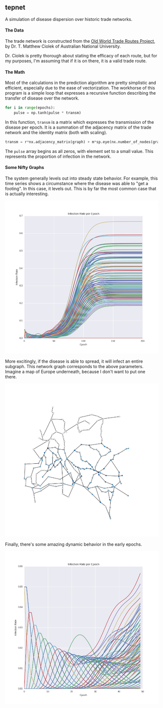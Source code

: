 ## tepnet

A simulation of disease dispersion over historic trade networks.

#### The Data

The trade network is constructed from the [Old World Trade Routes Project](http://www.ciolek.com/owtrad.html), 
by Dr. T. Matthew Ciolek of Australian National University. 

Dr. Ciolek is pretty thorough about stating the efficacy of each route, but for my purposes, I'm assuming that
if it is on there, it is a valid trade route. 

#### The Math

Most of the calculations in the prediction algorithm are pretty simplistic and efficient, especially due to the ease of vectorization. The workhorse of this program is a simple loop that expresses a recursive function describing the transfer of
disease over the network.

```python
for i in range(epochs):
    pulse = np.tanh(pulse * transm)
```

In this function, `transm` is a matrix which expresses the transmission of the disease per epoch. It is a
summation of the adjacency matrix of the trade network and the identity matrix (both with scaling).

```python
transm = r*nx.adjacency_matrix(graph) + m*sp.eye(nx.number_of_nodes(graph))
```

The `pulse` array begins as all zeros, with element set to a small value. This represents the proportion of
infection in the network.

#### Some Nifty Graphs

The system generally levels out into steady state behavior. For example, this time series shows a circumstance 
where the disease was able to "get a footing". In this case, it levels out. This is by far the most common case
that is actually interesting.

![time series](https://github.com/arbenton/tepnet/blob/master/time_series.png)

More excitingly, if the disease is able to spread, it will infect an entire subgraph. This network graph
corresponds to the above parameters. Imagine a map of Europe underneath, because I don't want to put one there.

![network graph](https://github.com/arbenton/tepnet/blob/master/network.png)

Finally, there's some amazing dynamic behavior in the early epochs.

![dynamic](https://github.com/arbenton/tepnet/blob/master/zoom.png)

